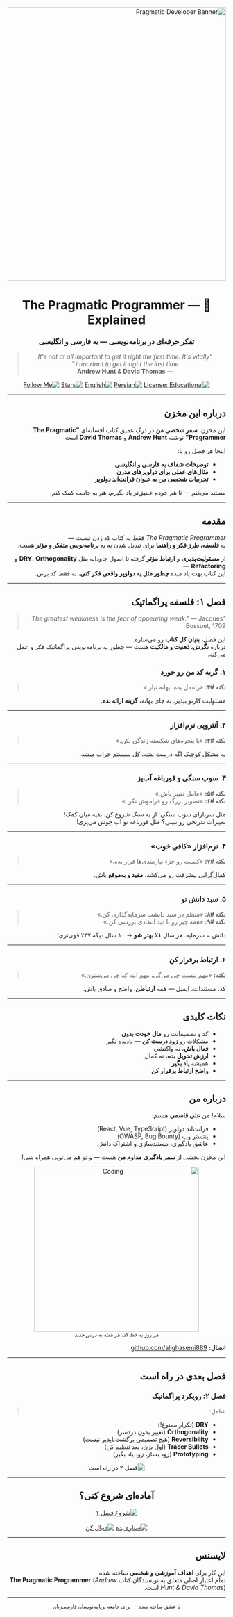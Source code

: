 <div dir="rtl" align="right">

<img width="1200" height="630" alt="Pragmatic Developer Banner" src="https://github.com/user-attachments/assets/5cf8d3f5-2a56-403d-aaa0-976277a0c3fb" />

<div align="center">
  <h1>📘 The Pragmatic Programmer — Explained</h1>
  <h3>تفکر حرفه‌ای در برنامه‌نویسی — به فارسی و انگلیسی</h3>
  
  <blockquote>
    <em>"It's not at all important to get it right the first time. It's vitally important to get it right the last time."</em><br>
    — <strong>Andrew Hunt & David Thomas</strong>
  </blockquote>

  [![License: Educational](https://img.shields.io/badge/license-Educational-blue?style=flat-square&logo=book)](#لایسنس)
  [![Persian](https://img.shields.io/badge/زبان-فارسی-yellow?style=flat-square)](#درباره-این-مخزن)
  [![English](https://img.shields.io/badge/Language-English-blue?style=flat-square)](#درباره-این-مخزن)
  [![Stars](https://img.shields.io/github/stars/alighasemi889/pragmatic-developer?style=social&logo=github)](https://github.com/alighasemi889/pragmatic-developer)
  [![Follow Me](https://img.shields.io/github/followers/alighasemi889?style=social&logo=github)](https://github.com/alighasemi889)
</div>

---

## درباره این مخزن

این مخزن، **سفر شخصی من** در درک عمیق کتاب افسانه‌ای **"The Pragmatic Programmer"** نوشته **Andrew Hunt** و **David Thomas** است.

اینجا هر فصل رو با:
- **توضیحات شفاف به فارسی و انگلیسی**  
- **مثال‌های عملی برای دولوپرهای مدرن**  
- **تجربیات شخصی من به عنوان فرانت‌اند دولوپر**  

مستند می‌کنم — تا هم خودم عمیق‌تر یاد بگیرم، هم به جامعه کمک کنم.

---

## مقدمه

_The Pragmatic Programmer_ فقط یه کتاب کد زدن نیست —  
یه **فلسفه، طرز فکر و راهنما** برای تبدیل شدن به یه **برنامه‌نویس متفکر و مؤثر** هست.

از **مسئولیت‌پذیری** و **ارتباط مؤثر** گرفته تا اصول جاودانه مثل **DRY**، **Orthogonality** و **Refactoring** —  
این کتاب بهت یاد میده **چطور مثل یه دولوپر واقعی فکر کنی**، نه فقط کد بزنی.

---

## فصل ۱: فلسفه پراگماتیک

> _"The greatest weakness is the fear of appearing weak."_ — Jacques Bossuet, 1709

این فصل، **بنیان کل کتاب** رو می‌سازه.  
درباره **نگرش، ذهنیت و مالکیت** هست — چطور یه برنامه‌نویس پراگماتیک فکر و عمل می‌کنه.

### ۱. گربه کد من رو خورد
> **نکته #۳:** «راه‌حل بده، بهانه نیار.»

مسئولیت کارتو بپذیر. به جای بهانه، **گزینه ارائه بده**.

---

### ۲. آنتروپی نرم‌افزار
> **نکته #۴:** «با پنجره‌های شکسته زندگی نکن.»

یه مشکل کوچیک اگه درست نشه، کل سیستم خراب میشه.

---

### ۳. سوپ سنگی و قورباغه آب‌پز
> **نکته #۵:** «عامل تغییر باش.»  
> **نکته #۶:** «تصویر بزرگ رو فراموش نکن.»

مثل سربازای سوپ سنگی: از یه سنگ شروع کن، بقیه میان کمک!  
تغییرات تدریجی رو نبینی؟ مثل قورباغه تو آب جوش می‌پزی!

---

### ۴. نرم‌افزار «کافیِ خوب»
> **نکته #۷:** «کیفیت رو جزء نیازمندی‌ها قرار بده.»

کمال‌گرایی پیشرفت رو می‌کشه. **مفید و به‌موقع** باش.

---

### ۵. سبد دانش تو
> **نکته #۸:** «منظم در سبد دانشت سرمایه‌گذاری کن.»  
> **نکته #۹:** «همه چیز رو با دید انتقادی بررسی کن.»

دانش = سرمایه. هر سال **۱٪ بهتر شو** → ۱۰ سال دیگه ۳۷٪ قوی‌تری!

---

### ۶. ارتباط برقرار کن
> **نکته:** «مهم نیست چی می‌گی، مهم اینه که چی می‌شنون.»

کد، مستندات، ایمیل — همه **ارتباطن**. واضح و صادق باش.

---

## نکات کلیدی

- کد و تصمیماتت رو **مال خودت بدون**  
- مشکلات رو **زود درست کن** — نادیده نگیر  
- **فعال باش**، نه واکنشی  
- **ارزش تحویل بده**، نه کمال  
- همیشه **یاد بگیر**  
- **واضح ارتباط برقرار کن**

---

## درباره من

سلام! من **علی قاسمی** هستم:  
- فرانت‌اند دولوپر (React, Vue, TypeScript)  
- پنتستر وب (OWASP, Bug Bounty)  
- عاشق یادگیری، مستندسازی و اشتراک دانش

این مخزن بخشی از **سفر یادگیری مداوم من** هست — و تو هم می‌تونی همراه شی!

<div align="center">
  <img src="https://media.giphy.com/media/qgQUggAC3Pfv687qPC/giphy.gif" width="380" alt="Coding"/>
  <br>
  <sub><em>هر روز یه خط کد، هر هفته یه درس جدید</em></sub>
</div>

**اتصال:** [github.com/alighasemi889](https://github.com/alighasemi889)

---

## فصل بعدی در راه است

### فصل ۲: رویکرد پراگماتیک
> شامل:
- **DRY** (تکرار ممنوع!)
- **Orthogonality** (تغییر بدون دردسر)
- **Reversibility** (هیچ تصمیمی برگشت‌ناپذیر نیست)
- **Tracer Bullets** (اول بزن، بعد تنظیم کن)
- **Prototyping** (زود بساز، زود یاد بگیر)

<div align="center">
  <img src="https://img.shields.io/badge/فصل_۲-در_راه_است-blueviolet?style=for-the-badge" alt="فصل ۲ در راه است"/>
</div>

---

<div align="center">

## آماده‌ای شروع کنی؟

[![شروع فصل ۱](https://img.shields.io/badge/فصل_۱-شروع_کنیم-4CAF50?style=for-the-badge&logo=book)](#فصل-۱-فلسفه-پراگماتیک)
<br><br>
[![ستاره بده](https://img.shields.io/github/stars/alighasemi889/pragmatic-developer?style=for-the-badge&logo=github&color=yellow)](https://github.com/alighasemi889/pragmatic-developer)
[![دنبال کن](https://img.shields.io/github/followers/alighasemi889?style=for-the-badge&logo=github&color=181717)](https://github.com/alighasemi889)

</div>

---

## لایسنس

این کار برای **اهداف آموزشی و شخصی** ساخته شده.  
تمام اعتبار اصلی متعلق به نویسندگان کتاب **The Pragmatic Programmer** (*Andrew Hunt & David Thomas*) است.

---

<div align="center">
  <sub>با عشق ساخته شده — برای جامعه برنامه‌نویسان فارسی‌زبان</sub>
</div>

</div>
